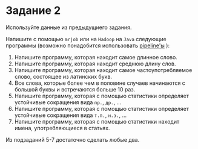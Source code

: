 # Задание 2

Используйте данные из предыдущиего задания.

Напишите с помощью `mrjob` или на  `Hadoop` на `Java` следующие программы (возможно понадобится использовать [pipeline'ы](https://pythonhosted.org/mrjob/guides/writing-mrjobs.html) ):

1. Напишите программу, которая находит самое длинное слово.
2. Напишите программу, которая находит среднюю длину слов.
3. Напишите программу, которая находит самое частоупотребляемое слово, состоящее из латинских букв.
4. Все слова, которые более чем в половине случаев начинаются с большой буквы и встречаются больше 10 раз.
5. Напишите программу, которая с помощью статистики определяет устойчивые сокращения вида `пр.`, `др.`, ...
6. Напишите программу, которая с помощью статистики определяет устойчивые сокращения вида  `т.п.`, `н.э.`, ...
7. Напишите программу, которая с помощью статистики находит имена, употребляющиеся в статьях.


Из подзаданий 5-7 достаточно сделать любые два.

